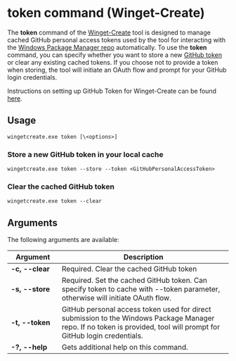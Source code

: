 # token command (Winget-Create)

The **token** command of the [Winget-Create](../README.md) tool is designed to manage cached GitHub personal access tokens used by the tool for interacting with the [Windows Package Manager repo](https://docs.microsoft.com/windows/package-manager/) automatically.
To use the **token** command, you can specify whether you want to store a new [GitHub token](https://docs.github.com/en/github/authenticating-to-github/creating-a-personal-access-token) or clear any existing cached tokens. If you choose not to provide a token when storing, the tool will initiate an OAuth flow and prompt for your GitHub login credentials.

Instructions on setting up GitHub Token for Winget-Create can be found [here](../README.md#github-personal-access-token-classic-permissions).

## Usage

`wingetcreate.exe token [\<options>]`

### Store a new GitHub token in your local cache

`wingetcreate.exe token --store --token <GitHubPersonalAccessToken>`

### Clear the cached GitHub token

`wingetcreate.exe token --clear`

## Arguments

The following arguments are available:

| <div style="width:100px">Argument</div>| Description |
|----------------  |-------------|
| **-c, --clear**  | Required. Clear the cached GitHub token
| **-s, --store**  | Required. Set the cached GitHub token. Can specify token to cache with --token parameter, otherwise will initiate OAuth flow.
| **-t, --token**   | GitHub personal access token used for direct submission to the Windows Package Manager repo. If no token is provided, tool will prompt for GitHub login credentials.
| **-?, --help** |  Gets additional help on this command. |
